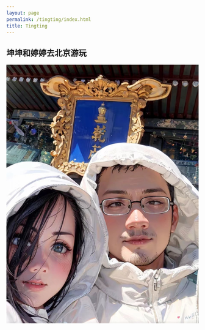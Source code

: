```yaml
---
layout: page
permalink: /tingting/index.html
title: Tingting
---
```


## 坤坤和婷婷去北京游玩

<img src="/images/kktt1.JPG">





<br>
